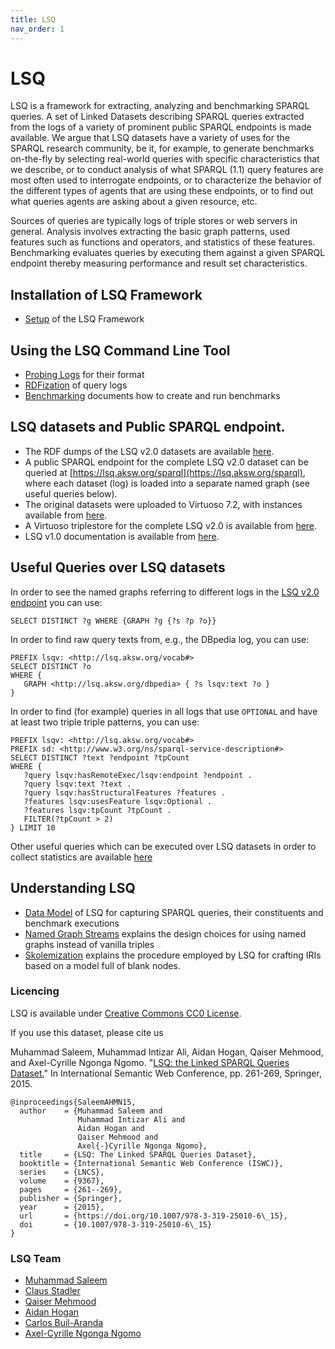```yaml
---
title: LSQ
nav_order: 1
---
```


# LSQ
LSQ is a framework for extracting, analyzing and benchmarking SPARQL queries. A set of Linked Datasets describing SPARQL queries extracted from the logs of a variety of prominent public SPARQL endpoints is made available. We argue that LSQ datasets have a variety of uses for the SPARQL research community, be it, for example, to generate benchmarks on-the-fly by selecting real-world queries with specific characteristics that we describe, or to conduct analysis of what SPARQL (1.1) query features are most often used to interrogate endpoints, or to characterize the behavior of the different types of agents that are using these endpoints, or to find out what queries agents are asking about a given resource, etc. 
  
Sources of queries are typically logs of triple stores or web servers in general.
Analysis involves extracting the basic graph patterns, used features such as functions and operators, and statistics of these features.
Benchmarking evaluates queries by executing them against a given SPARQL endpoint thereby measuring performance and result set characteristics.

## Installation of LSQ Framework

* [Setup](v2/setup.md) of the LSQ Framework

## Using the LSQ Command Line Tool

* [Probing Logs](v2/usage/probing-logs.md) for their format
* [RDFization](v2/usage/rdfization.md) of query logs
* [Benchmarking](v2/usage/benchmarking.md) documents how to create and run benchmarks

## LSQ datasets and Public SPARQL endpoint. 

* The RDF dumps of the LSQ v2.0 datasets are available [here](https://hobbitdata.informatik.uni-leipzig.de/lsqv2/dumps/).
* A public SPARQL endpoint for the complete LSQ v2.0 dataset can be queried at [https://lsq.aksw.org/sparql](https://lsq.aksw.org/sparql), where each dataset (log) is loaded into a separate named graph (see useful queries below). 
* The original datasets were uploaded to Virtuoso 7.2, with instances available from [here](https://hobbitdata.informatik.uni-leipzig.de/lsqv2/endpoints/lsq-endpoints-v2/).
* A Virtuoso triplestore for the complete LSQ v2.0 is available from [here](https://hobbitdata.informatik.uni-leipzig.de/lsqv2/endpoints/). 
* LSQ v1.0 documentation is available from [here](v1/index.html).

## Useful Queries over LSQ datasets

In order to see the named graphs referring to different logs in the [LSQ v2.0 endpoint](https://lsq.aksw.org/sparql) you can use:

````
SELECT DISTINCT ?g WHERE {GRAPH ?g {?s ?p ?o}}
````

In order to find raw query texts from, e.g., the DBpedia log, you can use:

````
PREFIX lsqv: <http://lsq.aksw.org/vocab#> 
SELECT DISTINCT ?o
WHERE { 
   GRAPH <http://lsq.aksw.org/dbpedia> { ?s lsqv:text ?o }
}
````

In order to find (for example) queries in all logs that use `OPTIONAL` and have at least two triple triple patterns, you can use:

````
PREFIX lsqv: <http://lsq.aksw.org/vocab#> 
PREFIX sd: <http://www.w3.org/ns/sparql-service-description#> 
SELECT DISTINCT ?text ?endpoint ?tpCount 
WHERE { 
   ?query lsqv:hasRemoteExec/lsqv:endpoint ?endpoint . 
   ?query lsqv:text ?text . 
   ?query lsqv:hasStructuralFeatures ?features . 
   ?features lsqv:usesFeature lsqv:Optional . 
   ?features lsqv:tpCount ?tpCount . 
   FILTER(?tpCount > 2) 
} LIMIT 10
````

Other useful queries which can be executed over LSQ datasets in order to collect statistics are available [here](https://docs.google.com/spreadsheets/d/1jndGJ2qicN2WworS3Q_4FAjM_QOEUGlWiPPX4hkRoNE/edit?usp=sharing) 

## Understanding LSQ

* [Data Model](Data-Model) of LSQ for capturing SPARQL queries, their constituents and benchmark executions
* [Named Graph Streams](Named-Graph-Streams) explains the design choices for using named graphs instead of vanilla triples
* [Skolemization](Skolemization) explains the procedure employed by LSQ for crafting IRIs based on a model full of blank nodes.

### Licencing 

LSQ is available under [Creative Commons CC0 License](https://creativecommons.org/publicdomain/zero/1.0/). 

If you use this dataset, please cite us 

Muhammad Saleem, Muhammad Intizar Ali, Aidan Hogan, Qaiser Mehmood, and Axel-Cyrille Ngonga Ngomo. "[LSQ: the Linked SPARQL Queries Dataset.](https://aidanhogan.com/docs/LSQ_ISWC2015.pdf)" In International Semantic Web Conference, pp. 261-269, Springer, 2015.

````
@inproceedings{SaleemAHMN15,
  author    = {Muhammad Saleem and
               Muhammad Intizar Ali and
               Aidan Hogan and
               Qaiser Mehmood and
               Axel{-}Cyrille Ngonga Ngomo},
  title     = {LSQ: The Linked SPARQL Queries Dataset},
  booktitle = {International Semantic Web Conference (ISWC)},
  series    = {LNCS},
  volume    = {9367},
  pages     = {261--269},
  publisher = {Springer},
  year      = {2015},
  url       = {https://doi.org/10.1007/978-3-319-25010-6\_15},
  doi       = {10.1007/978-3-319-25010-6\_15}
}
````

### LSQ Team

<ul>
<li>
<a href="https://sites.google.com/site/saleemsweb/">Muhammad Saleem</a> </li>
<li><a href="https://aksw.org/ClausStadler.html">Claus Stadler</a></li>
<li><a href="https://www.insight-centre.org/users/qaiser-mehmood">Qaiser Mehmood</a></li>
<li><a href="http://aidanhogan.com/">Aidan Hogan</a></li>
<li><a href="https://www.carlosbuil.com/">Carlos Buil-Aranda</a></li>
<li><a href="http://aksw.org/AxelNgonga.html">Axel-Cyrille Ngonga Ngomo</a></li>
</ul>

